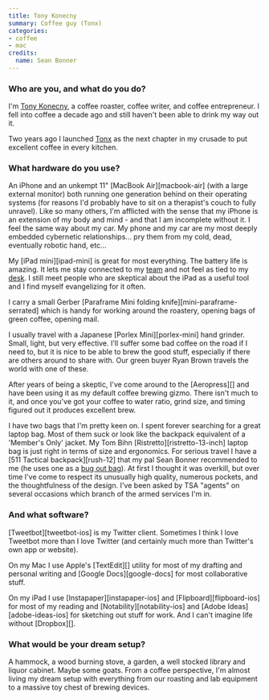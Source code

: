 ```yaml
---
title: Tony Konecny
summary: Coffee guy (Tonx)
categories:
- coffee
- mac
credits:
  name: Sean Bonner
---
```


### Who are you, and what do you do?

I'm [Tony Konecny](https://twitter.com/tonx/ "Tony's Twitter account."), a coffee roaster, coffee writer, and coffee entrepreneur. I fell into coffee a decade ago and still haven't been able to drink my way out it.

Two years ago I launched [Tonx](https://tonx.org/ "Tony's coffee company.") as the next chapter in my crusade to put excellent coffee in every kitchen.

### What hardware do you use?

An iPhone and an unkempt 11" [MacBook Air][macbook-air] (with a large external monitor) both running one generation behind on their operating systems (for reasons I'd probably have to sit on a therapist's couch to fully unravel). Like so many others, I'm afflicted with the sense that my iPhone is an extension of my body and mind - and that I am incomplete without it. I feel the same way about my car. My phone and my car are my most deeply embedded cybernetic relationships... pry them from my cold, dead, eventually robotic hand, etc...

My [iPad mini][ipad-mini] is great for most everything. The battery life is amazing. It lets me stay connected to my [team](https://tonx.org/about "Information about the Tonx team.") and not feel as tied to my [desk](http://spacekat.me/blog/2012/07/26/diy-standing-desk/ "A DIY standing desk."). I still meet people who are skeptical about the iPad as a useful tool and I find myself evangelizing for it often.

I carry a small Gerber [Paraframe Mini folding knife][mini-paraframe-serrated] which is handy for working around the roastery, opening bags of green coffee, opening mail.

I usually travel with a Japanese [Porlex Mini][porlex-mini] hand grinder. Small, light, but very effective. I'll suffer some bad coffee on the road if I need to, but it is nice to be able to brew the good stuff, especially if there are others around to share with. Our green buyer Ryan Brown travels the world with one of these.

After years of being a skeptic, I've come around to the [Aeropress][] and have been using it as my default coffee brewing gizmo. There isn't much to it, and once you've got your coffee to water ratio, grind size, and timing figured out it produces excellent brew. 

I have two bags that I'm pretty keen on. I spent forever searching for a great laptop bag. Most of them suck or look like the backpack equivalent of a 'Member's Only' jacket. My Tom Bihn [Ristretto][ristretto-13-inch] laptop bag is just right in terms of size and ergonomics. For serious travel I have a [511 Tactical backpack][rush-12] that my pal Sean Bonner recommended to me (he uses one as a [bug out bag](http://www.flickr.com/photos/tonx/4462897713/ "A photo of the contents of the RUSH 12 bag.")). At first I thought it was overkill, but over time I've come to respect its unusually high quality, numerous pockets, and the thoughtfulness of the design. I've been asked by TSA "agents" on several occasions which branch of the armed services I'm in.

### And what software?

[Tweetbot][tweetbot-ios] is my Twitter client. Sometimes I think I love Tweetbot more than I love Twitter (and certainly much more than Twitter's own app or website).

On my Mac I use Apple's [TextEdit][] utility for most of my drafting and personal writing and [Google Docs][google-docs] for most collaborative stuff. 

On my iPad I use [Instapaper][instapaper-ios] and [Flipboard][flipboard-ios] for most of my reading and [Notability][notability-ios] and [Adobe Ideas][adobe-ideas-ios] for sketching out stuff for work. And I can't imagine life without [Dropbox][].

### What would be your dream setup?

A hammock, a wood burning stove, a garden, a well stocked library and liquor cabinet. Maybe some goats. From a coffee perspective, I'm almost living my dream setup with everything from our roasting and lab equipment to a massive toy chest of brewing devices.
